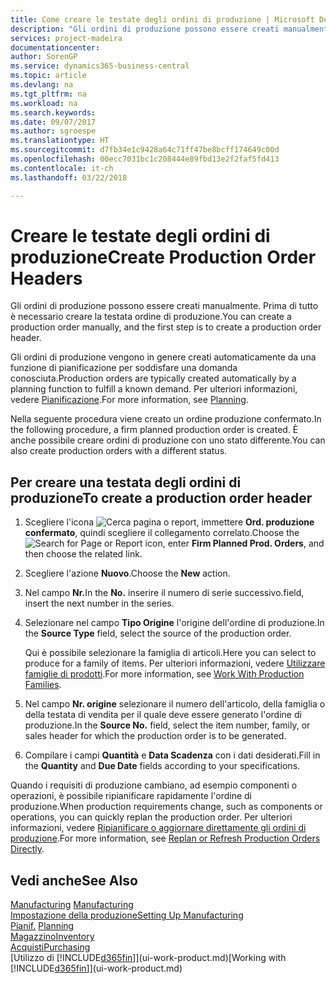 ```yaml
---
title: Come creare le testate degli ordini di produzione | Microsoft Docs
description: "Gli ordini di produzione possono essere creati manualmente. Prima di tutto è necessario creare la testata ordine di produzione."
services: project-madeira
documentationcenter: 
author: SorenGP
ms.service: dynamics365-business-central
ms.topic: article
ms.devlang: na
ms.tgt_pltfrm: na
ms.workload: na
ms.search.keywords: 
ms.date: 09/07/2017
ms.author: sgroespe
ms.translationtype: HT
ms.sourcegitcommit: d7fb34e1c9428a64c71ff47be8bcff174649c00d
ms.openlocfilehash: 00ecc7031bc1c208444e89fbd13e2f2faf5fd413
ms.contentlocale: it-ch
ms.lasthandoff: 03/22/2018

---
```

# <a name="create-production-order-headers"></a><span data-ttu-id="5b65d-103">Creare le testate degli ordini di produzione</span><span class="sxs-lookup"><span data-stu-id="5b65d-103">Create Production Order Headers</span></span>
<span data-ttu-id="5b65d-104">Gli ordini di produzione possono essere creati manualmente. Prima di tutto è necessario creare la testata ordine di produzione.</span><span class="sxs-lookup"><span data-stu-id="5b65d-104">You can create a production order manually, and the first step is to create a production order header.</span></span>

<span data-ttu-id="5b65d-105">Gli ordini di produzione vengono in genere creati automaticamente da una funzione di pianificazione per soddisfare una domanda conosciuta.</span><span class="sxs-lookup"><span data-stu-id="5b65d-105">Production orders are typically created automatically by a planning function to fulfill a known demand.</span></span> <span data-ttu-id="5b65d-106">Per ulteriori informazioni, vedere [Pianificazione](production-planning.md).</span><span class="sxs-lookup"><span data-stu-id="5b65d-106">For more information, see [Planning](production-planning.md).</span></span>   

<span data-ttu-id="5b65d-107">Nella seguente procedura viene creato un ordine produzione confermato.</span><span class="sxs-lookup"><span data-stu-id="5b65d-107">In the following procedure, a firm planned production order is created.</span></span> <span data-ttu-id="5b65d-108">È anche possibile creare ordini di produzione con uno stato differente.</span><span class="sxs-lookup"><span data-stu-id="5b65d-108">You can also create production orders with a different status.</span></span>  

## <a name="to-create-a-production-order-header"></a><span data-ttu-id="5b65d-109">Per creare una testata degli ordini di produzione</span><span class="sxs-lookup"><span data-stu-id="5b65d-109">To create a production order header</span></span>  
1.  <span data-ttu-id="5b65d-110">Scegliere l'icona ![Cerca pagina o report](media/ui-search/search_small.png "icona Cerca pagina o report"), immettere **Ord. produzione confermato**, quindi scegliere il collegamento correlato.</span><span class="sxs-lookup"><span data-stu-id="5b65d-110">Choose the ![Search for Page or Report](media/ui-search/search_small.png "Search for Page or Report icon") icon, enter **Firm Planned Prod. Orders**, and then choose the related link.</span></span>  
2.  <span data-ttu-id="5b65d-111">Scegliere l'azione **Nuovo**.</span><span class="sxs-lookup"><span data-stu-id="5b65d-111">Choose the **New** action.</span></span>  
3.  <span data-ttu-id="5b65d-112">Nel campo **Nr.**</span><span class="sxs-lookup"><span data-stu-id="5b65d-112">In the **No.**</span></span> <span data-ttu-id="5b65d-113">inserire il numero di serie successivo.</span><span class="sxs-lookup"><span data-stu-id="5b65d-113">field, insert the next number in the series.</span></span>  
4.  <span data-ttu-id="5b65d-114">Selezionare nel campo **Tipo Origine** l'origine dell'ordine di produzione.</span><span class="sxs-lookup"><span data-stu-id="5b65d-114">In the **Source Type** field, select the source of the production order.</span></span>

    <span data-ttu-id="5b65d-115">Qui è possibile selezionare la famiglia di articoli.</span><span class="sxs-lookup"><span data-stu-id="5b65d-115">Here you can select to produce for a family of items.</span></span> <span data-ttu-id="5b65d-116">Per ulteriori informazioni, vedere [Utilizzare famiglie di prodotti](production-how-work-family.md).</span><span class="sxs-lookup"><span data-stu-id="5b65d-116">For more information, see [Work With Production Families](production-how-work-family.md).</span></span>
5.  <span data-ttu-id="5b65d-117">Nel campo **Nr. origine** selezionare il numero dell'articolo, della famiglia o della testata di vendita per il quale deve essere generato l'ordine di produzione.</span><span class="sxs-lookup"><span data-stu-id="5b65d-117">In the **Source No.** field, select the item number, family, or sales header for which the production order is to be generated.</span></span>  
6.  <span data-ttu-id="5b65d-118">Compilare i campi **Quantità** e **Data Scadenza** con i dati desiderati.</span><span class="sxs-lookup"><span data-stu-id="5b65d-118">Fill in the **Quantity** and **Due Date** fields according to your specifications.</span></span>  

<span data-ttu-id="5b65d-119">Quando i requisiti di produzione cambiano, ad esempio componenti o operazioni, è possibile ripianificare rapidamente l'ordine di produzione.</span><span class="sxs-lookup"><span data-stu-id="5b65d-119">When production requirements change, such as components or operations, you can quickly replan the production order.</span></span> <span data-ttu-id="5b65d-120">Per ulteriori informazioni, vedere [Ripianificare o aggiornare direttamente gli ordini di produzione](production-how-to-replan-refresh-production-orders.md).</span><span class="sxs-lookup"><span data-stu-id="5b65d-120">For more information, see [Replan or Refresh Production Orders Directly](production-how-to-replan-refresh-production-orders.md).</span></span> 

## <a name="see-also"></a><span data-ttu-id="5b65d-121">Vedi anche</span><span class="sxs-lookup"><span data-stu-id="5b65d-121">See Also</span></span>  
<span data-ttu-id="5b65d-122">[Manufacturing](production-manage-manufacturing.md)  </span><span class="sxs-lookup"><span data-stu-id="5b65d-122">[Manufacturing](production-manage-manufacturing.md)  </span></span>  
[<span data-ttu-id="5b65d-123">Impostazione della produzione</span><span class="sxs-lookup"><span data-stu-id="5b65d-123">Setting Up Manufacturing</span></span>](production-configure-production-processes.md)  
<span data-ttu-id="5b65d-124">[Pianif.](production-planning.md)    </span><span class="sxs-lookup"><span data-stu-id="5b65d-124">[Planning](production-planning.md)    </span></span>  
[<span data-ttu-id="5b65d-125">Magazzino</span><span class="sxs-lookup"><span data-stu-id="5b65d-125">Inventory</span></span>](inventory-manage-inventory.md)  
[<span data-ttu-id="5b65d-126">Acquisti</span><span class="sxs-lookup"><span data-stu-id="5b65d-126">Purchasing</span></span>](purchasing-manage-purchasing.md)  
<span data-ttu-id="5b65d-127">[Utilizzo di [!INCLUDE[d365fin](includes/d365fin_md.md)]](ui-work-product.md)</span><span class="sxs-lookup"><span data-stu-id="5b65d-127">[Working with [!INCLUDE[d365fin](includes/d365fin_md.md)]](ui-work-product.md)</span></span>


